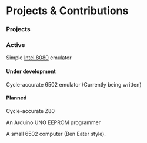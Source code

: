# Projects & Contributions

### Projects

### Active
Simple [Intel 8080](https://github.com/cdunku/8080) emulator

#### Under development
Cycle-accurate 6502 emulator (Currently being written)

#### Planned
Cycle-accurate Z80

An Arduino UNO EEPROM programmer

A small 6502 computer (Ben Eater style).
